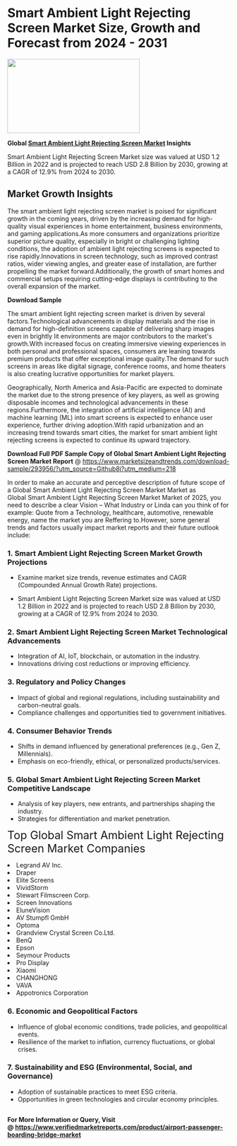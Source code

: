 <H1>Smart Ambient Light Rejecting Screen Market Size, Growth and Forecast from 2024 - 2031</H1><img class="aligncenter size-medium wp-image-584254" src="https://thirdeyenews.in/wp-content/uploads/2024/09/Global-Market-Research-300x168.jpeg" alt="" width="300" height="168" /><p><strong>Global&nbsp;<a href="https://www.marketsizeandtrends.com/download-sample/293956/?utm_source=Github8j?utm_medium=218">Smart Ambient Light Rejecting Screen Market</a> Insights</strong></p><p>Smart Ambient Light Rejecting Screen Market size was valued at USD 1.2 Billion in 2022 and is projected to reach USD 2.8 Billion by 2030, growing at a CAGR of 12.9% from 2024 to 2030.</p><p><h2>Market Growth Insights</h2> <p>The smart ambient light rejecting screen market is poised for significant growth in the coming years, driven by the increasing demand for high-quality visual experiences in home entertainment, business environments, and gaming applications.As more consumers and organizations prioritize superior picture quality, especially in bright or challenging lighting conditions, the adoption of ambient light rejecting screens is expected to rise rapidly.Innovations in screen technology, such as improved contrast ratios, wider viewing angles, and greater ease of installation, are further propelling the market forward.Additionally, the growth of smart homes and commercial setups requiring cutting-edge displays is contributing to the overall expansion of the market.</p> <p><strong>Download Sample</strong></p> <p>The smart ambient light rejecting screen market is driven by several factors.Technological advancements in display materials and the rise in demand for high-definition screens capable of delivering sharp images even in brightly lit environments are major contributors to the market's growth.With increased focus on creating immersive viewing experiences in both personal and professional spaces, consumers are leaning towards premium products that offer exceptional image quality.The demand for such screens in areas like digital signage, conference rooms, and home theaters is also creating lucrative opportunities for market players.</p> <p>Geographically, North America and Asia-Pacific are expected to dominate the market due to the strong presence of key players, as well as growing disposable incomes and technological advancements in these regions.Furthermore, the integration of artificial intelligence (AI) and machine learning (ML) into smart screens is expected to enhance user experience, further driving adoption.With rapid urbanization and an increasing trend towards smart cities, the market for smart ambient light rejecting screens is expected to continue its upward trajectory.</p> <p><span class=""><strong>Download Full PDF Sample Copy of Global Smart Ambient Light Rejecting Screen Market Report</strong> @ <a href="https://www.marketsizeandtrends.com/download-sample/293956/?utm_source=Github8j?utm_medium=218" target="_blank">https://www.marketsizeandtrends.com/download-sample/293956/?utm_source=Github8j?utm_medium=218</a></span></p><p>In order to make an accurate and perceptive description of future scope of a Global&nbsp;Smart Ambient Light Rejecting Screen Market Market as Global&nbsp;Smart Ambient Light Rejecting Screen Market Market of 2025, you need to describe a clear Vision &ndash; What Industry or Linda can you think of for example: Quote from a Technology, healthcare, automotive, renewable energy, name the market you are Reffering to.However, some general trends and factors usually impact market reports and their future outlook include:</p><h3>1.&nbsp;<strong>Smart Ambient Light Rejecting Screen Market Growth Projections</strong></h3><ul><li>Examine market size trends, revenue estimates and CAGR (Compounded Annual Growth Rate) projections.</li><li><p>Smart Ambient Light Rejecting Screen Market size was valued at USD 1.2 Billion in 2022 and is projected to reach USD 2.8 Billion by 2030, growing at a CAGR of 12.9% from 2024 to 2030.</p></li></ul><h3>2.&nbsp;<strong>Smart Ambient Light Rejecting Screen Market Technological Advancements</strong></h3><ul><li>Integration of AI, IoT, blockchain, or automation in the industry.</li><li>Innovations driving cost reductions or improving efficiency.</li></ul><h3>3.&nbsp;<strong>Regulatory and Policy Changes</strong></h3><ul><li>Impact of global and regional regulations, including sustainability and carbon-neutral goals.</li><li>Compliance challenges and opportunities tied to government initiatives.</li></ul><h3>4.&nbsp;<strong>Consumer Behavior Trends</strong></h3><ul><li>Shifts in demand influenced by generational preferences (e.g., Gen Z, Millennials).</li><li>Emphasis on eco-friendly, ethical, or personalized products/services.</li></ul><h3>5.&nbsp;<strong>Global Smart Ambient Light Rejecting Screen Market Competitive Landscape</strong></h3><ul><li>Analysis of key players, new entrants, and partnerships shaping the industry.</li><li>Strategies for differentiation and market penetration.</li></ul><p data-pm-slice="1 1 []"><span style="color: inherit; font-family: inherit; font-size: 25px;">Top Global Smart Ambient Light Rejecting Screen Market Companies</span></p><div class="" data-test-id=""><p><li>Legrand AV Inc.</li><li> Draper</li><li> Elite Screens</li><li> VividStorm</li><li> Stewart Filmscreen Corp.</li><li> Screen Innovations</li><li> EluneVision</li><li> AV Stumpfl GmbH</li><li> Optoma</li><li> Grandview Crystal Screen Co.Ltd.</li><li> BenQ</li><li> Epson</li><li> Seymour Products</li><li> Pro Display</li><li> Xiaomi</li><li> CHANGHONG</li><li> VAVA</li><li> Appotronics Corporation</li></p></div><h3>6.&nbsp;<strong>Economic and Geopolitical Factors</strong></h3><ul><li>Influence of global economic conditions, trade policies, and geopolitical events.</li><li>Resilience of the market to inflation, currency fluctuations, or global crises.</li></ul><h3>7.&nbsp;<strong>Sustainability and ESG (Environmental, Social, and Governance)</strong></h3><ul><li>Adoption of sustainable practices to meet ESG criteria.</li><li>Opportunities in green technologies and circular economy principles.</li></ul><h2><strong style="font-size: 14px;">For More Information or Query, Visit @&nbsp;</strong><a style="background-color: #ffffff; font-size: 14px;" href="https://www.marketsizeandtrends.com/report/smart-ambient-light-rejecting-screen-market/" target="_blank">https://www.verifiedmarketreports.com/product/airport-passenger-boarding-bridge-market</a></h2>